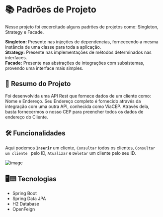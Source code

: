 # :books: Padrões de Projeto

Nesse projeto foi excercitado alguns padrões de projetos como: Singleton, Strategy e Facade.

<strong>Singleton:</strong> Presente nas injeções de dependencias, forncecendo a mesma instância de uma classe para toda a aplicação.<br>
<strong>Strategy:</strong> Presente nas implementações de métodos determinados nas interfaces.<br>
<strong>Facade:</strong> Presente nas abstrações de integrações com subsistemas, provendo uma interface mais simples.

## :page_with_curl: Resumo do Projeto

Foi desenvolvida uma API Rest que fornece dados de um cliente como: Nome e Endereço. Seu Endereço completo é fornecido através da integração com uma outra API, conhecida
como ViaCEP. Através dela, basta fornecermos o nosso CEP para preencher todos os dados de endereço do Cliente.

## :hammer_and_wrench: Funcionalidades

Aqui podemos <strong>`Inserir`</strong> um cliente, `Consultar` todos os clientes, `Consultar um cliente ` pelo ID, `Atualizar` e `Deletar` um cliente pelo seu ID.

![image](https://github.com/user-attachments/assets/bbee6748-246c-4062-8f54-4e16a9e04334)

## :desktop_computer::keyboard: Tecnologias

* Spring Boot
* Spring Data JPA
* H2 Database
* OpenFeign


